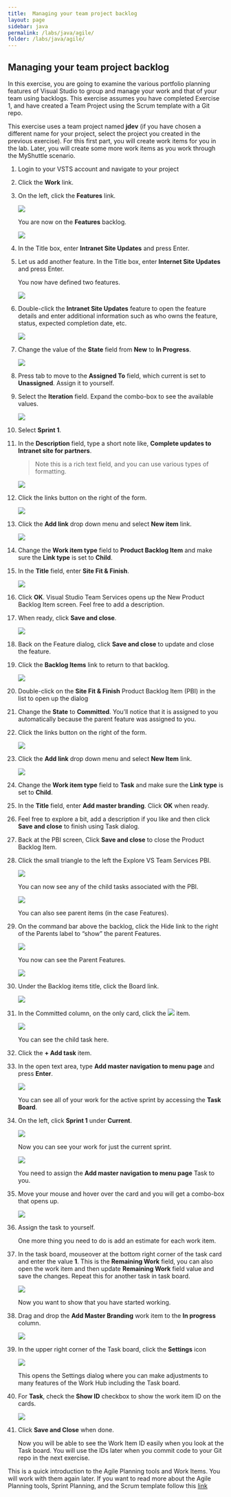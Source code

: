 ```yaml
---
title:  Managing your team project backlog
layout: page
sidebar: java
permalink: /labs/java/agile/
folder: /labs/java/agile/
---
```


## Managing your team project backlog

In this exercise, you are going to examine the various portfolio
planning features of Visual Studio to group and manage your work and
that of your team using backlogs. This exercise assumes you have
completed Exercise 1, and have created a Team Project using the Scrum
template with a Git repo.

This exercise uses a team project named **jdev** (if you have chosen a
different name for your project, select the project you created in the
previous exercise). For this first part, you will create work items for
you in the lab. Later, you will create some more work items as you work
through the MyShuttle scenario.

1. Login to your VSTS account and navigate to your project

1. Click the **Work** link.

1. On the left, click the **Features** link.

    ![](images/image2.png)

    You are now on the **Features** backlog.

    ![](images/image3.png)

1. In the Title box, enter **Intranet Site Updates** and press Enter.

1. Let us add another feature. In the Title box, enter **Internet Site
    Updates** and press Enter.

    You now have defined two features.

    ![](images/image4.png)

1. Double-click the **Intranet Site Updates** feature to open the
    feature details and enter additional information such as who owns
    the feature, status, expected completion date, etc.

    ![](images/image5.png)

1. Change the value of the **State** field from **New** to **In Progress**.

    ![](images/image6.png)

1. Press tab to move to the **Assigned To** field, which current is set
    to **Unassigned**. Assign it to yourself.

1. Select the **Iteration** field. Expand the combo-box to see the
    available values.

    ![](images/image7.png)

1. Select **Sprint 1**.

1. In the **Description** field, type a short note like, **Complete
    updates to Intranet site for partners**.

    > Note this is a rich text field, and you can use various types of
    formatting.

    ![](images/image8.png)

1. Click the links button on the right of the form.

    ![](images/image9.png)

1. Click the **Add link** drop down menu and select **New item** link.

    ![](images/image10.png)

1. Change the **Work item type** field to **Product Backlog Item** and
    make sure the **Link type** is set to **Child**.

1. In the **Title** field, enter **Site Fit & Finish**.

    ![](images/image11.png)

1. Click **OK**. Visual Studio Team Services opens up the New Product
    Backlog Item screen. Feel free to add a description.

1. When ready, click **Save and close**.

    ![](images/image12.png)

1. Back on the Feature dialog, click **Save and close** to update and
    close the feature.

1. Click the **Backlog Items** link to return to that backlog.

    ![](images/image13.png)

1. Double-click on the **Site Fit & Finish** Product Backlog Item (PBI)
    in the list to open up the dialog

1. Change the **State** to **Committed**. You’ll notice that it is
    assigned to you automatically because the parent feature was
    assigned to you.

1. Click the links button on the right of the form.

    ![](images/image9a.png)

1. Click the **Add link** drop down menu and select **New Item** link.

    ![](images/image10.png)

1. Change the **Work item type** field to **Task** and make sure the
    **Link type** is set to **Child**.

1. In the **Title** field, enter **Add master branding**. Click **OK**
    when ready.

1. Feel free to explore a bit, add a description if you like and then
    click **Save and close** to finish using Task dialog.

1. Back at the PBI screen, Click **Save and close** to close the Product
    Backlog Item.

1. Click the small triangle to the left the Explore VS Team
    Services PBI.

    ![](images/image14.png)

    You can now see any of the child tasks associated with the PBI.

    ![](images/image15.png)

    You can also see parent items (in the case Features).

1. On the command bar above the backlog, click the Hide link to the
    right of the Parents label to “show” the parent Features.

    ![](images/image16.png)

    You now can see the Parent Features.

    ![](images/image17.png)

1. Under the Backlog items title, click the Board link.

     ![](images/image18.png)

1. In the Committed column, on the only card, click the
    ![](images/image19.png) item.

    ![](images/image20.png)

    You can see the child task here.

1. Click the **+ Add task** item.

1. In the open text area, type **Add master navigation to menu page**
    and press **Enter**.

    ![](images/image21.png)

    You can see all of your work for the active sprint by accessing the
**Task Board**.

1. On the left, click **Sprint 1** under **Current**.

    ![](images/image22.png)

    Now you can see your work for just the current sprint.

    ![](images/image23.png)

    You need to assign the **Add master navigation to menu page** Task to you.

1. Move your mouse and hover over the card and you will get a combo-box
    that opens up.

    ![](images/image24.png)

1. Assign the task to yourself.

    One more thing you need to do is add an estimate for each work item.

1. In the task board, mouseover at the bottom right corner of the task card and enter the value **1**. This is the **Remaining Work** field, you can also open the work item and then update **Remaining Work** field value and save the changes. Repeat this for another task in task board.

    ![](images/image25.png)

    Now you want to show that you have started working.

1. Drag and drop the **Add Master Branding** work item to the **In
    progress** column.

    ![](images/image26.png)

1. In the upper right corner of the Task board, click the **Settings**
    icon

    ![](images/image27.png)

    This opens the Settings dialog where you can make adjustments to many
    features of the Work Hub including the Task board.

1. For **Task**, check the **Show ID** checkbox to show the work item ID
    on the cards.

    ![](images/image28.png)

1. Click **Save and Close** when done.

    Now you will be able to see the Work Item ID easily when you look at
    the Task board. You will use the IDs later when you commit code to
    your Git repo in the next exercise.

This is a quick introduction to the Agile Planning tools and Work Items. You will work with them again later. If you want to read more about the Agile Planning tools, Sprint Planning, and the Scrum
template follow this [link](https://msdn.microsoft.com/en-us/Library/vs/alm/Work/scrum/sprint-planning)
